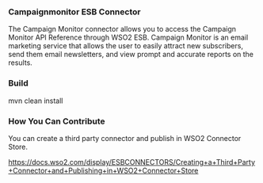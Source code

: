 ### Campaignmonitor ESB Connector

The Campaign Monitor connector allows you to access the Campaign Monitor API Reference through WSO2 ESB.
Campaign Monitor is an email marketing service that allows the user to easily attract new subscribers, send them
email newsletters, and view prompt and accurate reports on the results.

### Build

mvn clean install

### How You Can Contribute
You can create a third party connector and publish in WSO2 Connector Store.

https://docs.wso2.com/display/ESBCONNECTORS/Creating+a+Third+Party+Connector+and+Publishing+in+WSO2+Connector+Store
